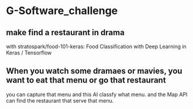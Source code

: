 # G-Software_challenge

## make find a restaurant in drama 
with stratospark/food-101-keras: Food Classification with Deep Learning in Keras / Tensorflow 

## When you watch some dramaes or mavies, you want to eat that menu or go that restaurant
you can capture that menu and this AI classfy what menu.
and the Map API can find the restaurant that serve that menu.

